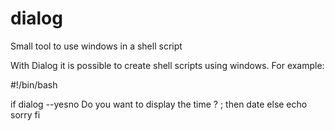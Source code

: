 # dialog
Small tool to use windows in a shell script

With Dialog it is possible to create shell scripts using windows. For example:

#!/bin/bash

if dialog --yesno Do you want to display the time \? ; then
 date
else
 echo sorry
fi
